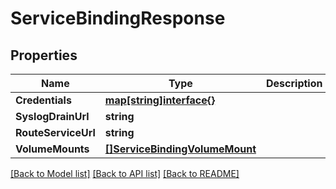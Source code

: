 # ServiceBindingResponse

## Properties

Name | Type | Description | Notes
------------ | ------------- | ------------- | -------------
**Credentials** | [**map[string]interface{}**](.md) |  | [optional] 
**SyslogDrainUrl** | **string** |  | [optional] 
**RouteServiceUrl** | **string** |  | [optional] 
**VolumeMounts** | [**[]ServiceBindingVolumeMount**](ServiceBindingVolumeMount.md) |  | [optional] 

[[Back to Model list]](../README.md#documentation-for-models) [[Back to API list]](../README.md#documentation-for-api-endpoints) [[Back to README]](../README.md)


